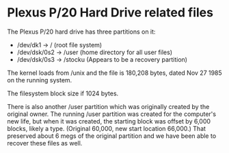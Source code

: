 # Plexus P/20 Hard Drive related files

The Plexus P/20 hard drive has three partitions on it:

- /dev/dk1 -> / (root file system)
- /dev/dsk/0s2 -> /user (home directory for all user files)
- /dev/dsk/0s3 -> /stocku (Appears to be a recovery partition)

The kernel loads from /unix and the file is 180,208 bytes, dated Nov 27  1985 on the running system.

The filesystem block size if 1024 bytes.

There is also another /user partition which was originally created by the original owner. The running /user partition was created for the computer's new life, but when it was created, the starting block was offset by 6,000 blocks, likely a type. (Original 60,000, new start location 66,000.) That preserved about 6 megs of the original partition and we have been able to recover these files as well. 
